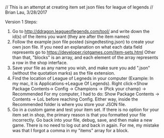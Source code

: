 // This is an attempt at creating item set json files for league of legends
// Brian Lau, 3/28/2017


Version 1 Steps:

1. Go to http://ddragon.leagueoflegends.com/tool/ and write down the id(s) of the items you want (they are after the item names)
2. Follow the example json file posted (singedtesting.json) to create your own json file. If you need an explanation on what each data field 
   represents go to https://developer.riotgames.com/item-sets.html 
   Other than that, "blocks" is an array, and each element of the array represents a row in the shop interface.
3. Save your file as any name you wish, and make sure you add ".json" (without the quotation marks) as the file extension.
4. Find the location of League of Legneds in your computer (Example: In my mac, it is Applications->League Of Legends). 
   Right click->Show Package Contents-> Config -> Champions -> (Pick your champ) -> Recommended
   For my computer, I had to do:  Show Package Contents -> Contents -> LoL before reaching Config. Either way, inside the Recommended folder
   is where you store your JSON file. 
5. Go in a custom game and test your item set. If there is no option for your item set in shop, the primary reason is that you formatted your
   file incorrectly. Go back into your file, debug, save, and then make a new game. There is no need to log out and back in again. For me, 
   my mistake was that I forgot a comma in my "items" array for a block.